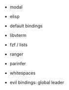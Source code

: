 + modal
- elisp
- default bindings
- libvterm
- fzf / lists
- ranger
- parinfer

- whitespaces
- evil bindings: global leader
